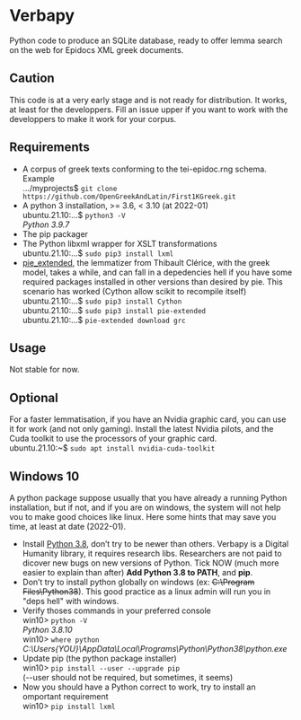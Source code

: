 # Verbapy
 Python code to produce an SQLite database, ready to offer lemma search on the web for Epidocs XML greek documents. 

## Caution

This code is at a very early stage and is not ready for distribution. It works, at least for the developpers. Fill an issue upper if you want to work with the developpers to make it work for your corpus.

## Requirements

* A corpus of greek texts conforming to the tei-epidoc.rng schema. Example
<br>…/myprojects$ `git clone https://github.com/OpenGreekAndLatin/First1KGreek.git`
* A python 3 installation, >= 3.6, < 3.10 (at 2022-01)
<br>ubuntu.21.10:…$ `python3 -V`
<br>_Python 3.9.7_
* The pip packager
* The Python libxml wrapper for XSLT transformations
<br>ubuntu.21.10:…$ `sudo pip3 install lxml`
* [pie_extended](https://github.com/hipster-philology/nlp-pie-taggers), the lemmatizer from Thibault Clérice, with the greek model, takes a while, and can fall in a depedencies hell if you have some required packages installed in other versions than desired by pie. This scenario has worked (Cython allow scikit to recompile itself)
<br>ubuntu.21.10:…$ `sudo pip3 install Cython`
<br>ubuntu.21.10:…$ `sudo pip3 install pie-extended`
<br>ubuntu.21.10:…$ `pie-extended download grc`

## Usage

Not stable for now.

## Optional

For a faster lemmatisation, if you have an Nvidia graphic card, you can use it for work (and not only gaming). Install the latest Nvidia pilots, and the Cuda toolkit to use the processors of your graphic card.
<br>ubuntu.21.10:~$ `sudo apt install nvidia-cuda-toolkit`


## Windows 10

A python package suppose usually that you have already a running Python installation, but if not, and if you are on windows, the system will not help vou to make good choices like linux. Here some hints that may save you time, at least at date (2022-01).

* Install [Python 3.8](https://www.python.org/downloads/release/python-380/), don’t try to be newer than others. Verbapy is a Digital Humanity library, it requires research libs. Researchers are not paid to dicover new bugs on new versions of Python. Tick NOW (much more easier to explain than after) **Add Python 3.8 to PATH**, and **pip**.
* Don’t try to install python globally on windows (ex: ~~C:\Program Files\Python38~~). This good practice as a linux admin will run you in "deps hell" with windows.
* Verify thoses commands in your preferred console
<br>win10> `python -V`
<br>_Python 3.8.10_
<br>win10> `where python`
<br>_C:\Users\{YOU}\AppData\Local\Programs\Python\Python38\python.exe_
* Update pip (the python package installer)
<br>win10> `pip install --user --upgrade pip`
<br>(--user should not be required, but sometimes, it seems)
* Now you should have a Python correct to work, try to install an omportant requirement
<br>win10> `pip install lxml`
